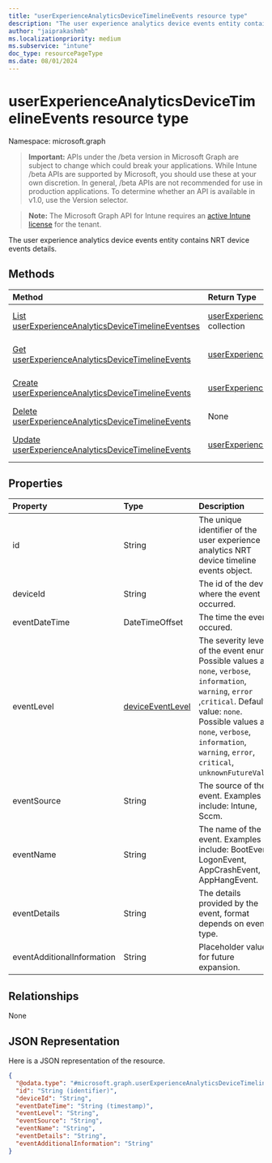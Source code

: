 ```yaml
---
title: "userExperienceAnalyticsDeviceTimelineEvents resource type"
description: "The user experience analytics device events entity contains NRT device events details."
author: "jaiprakashmb"
ms.localizationpriority: medium
ms.subservice: "intune"
doc_type: resourcePageType
ms.date: 08/01/2024
---
```


# userExperienceAnalyticsDeviceTimelineEvents resource type

Namespace: microsoft.graph

> **Important:** APIs under the /beta version in Microsoft Graph are subject to change which could break your applications. While Intune /beta APIs are supported by Microsoft, you should use these at your own discretion. In general, /beta APIs are not recommended for use in production applications. To determine whether an API is available in v1.0, use the Version selector.

> **Note:** The Microsoft Graph API for Intune requires an [active Intune license](https://go.microsoft.com/fwlink/?linkid=839381) for the tenant.

The user experience analytics device events entity contains NRT device events details.

## Methods
|Method|Return Type|Description|
|:---|:---|:---|
|[List userExperienceAnalyticsDeviceTimelineEventses](../api/intune-devices-userexperienceanalyticsdevicetimelineevents-list.md)|[userExperienceAnalyticsDeviceTimelineEvents](../resources/intune-devices-userexperienceanalyticsdevicetimelineevents.md) collection|List properties and relationships of the [userExperienceAnalyticsDeviceTimelineEvents](../resources/intune-devices-userexperienceanalyticsdevicetimelineevents.md) objects.|
|[Get userExperienceAnalyticsDeviceTimelineEvents](../api/intune-devices-userexperienceanalyticsdevicetimelineevents-get.md)|[userExperienceAnalyticsDeviceTimelineEvents](../resources/intune-devices-userexperienceanalyticsdevicetimelineevents.md)|Read properties and relationships of the [userExperienceAnalyticsDeviceTimelineEvents](../resources/intune-devices-userexperienceanalyticsdevicetimelineevents.md) object.|
|[Create userExperienceAnalyticsDeviceTimelineEvents](../api/intune-devices-userexperienceanalyticsdevicetimelineevents-create.md)|[userExperienceAnalyticsDeviceTimelineEvents](../resources/intune-devices-userexperienceanalyticsdevicetimelineevents.md)|Create a new [userExperienceAnalyticsDeviceTimelineEvents](../resources/intune-devices-userexperienceanalyticsdevicetimelineevents.md) object.|
|[Delete userExperienceAnalyticsDeviceTimelineEvents](../api/intune-devices-userexperienceanalyticsdevicetimelineevents-delete.md)|None|Deletes a [userExperienceAnalyticsDeviceTimelineEvents](../resources/intune-devices-userexperienceanalyticsdevicetimelineevents.md).|
|[Update userExperienceAnalyticsDeviceTimelineEvents](../api/intune-devices-userexperienceanalyticsdevicetimelineevents-update.md)|[userExperienceAnalyticsDeviceTimelineEvents](../resources/intune-devices-userexperienceanalyticsdevicetimelineevents.md)|Update the properties of a [userExperienceAnalyticsDeviceTimelineEvents](../resources/intune-devices-userexperienceanalyticsdevicetimelineevents.md) object.|

## Properties
|Property|Type|Description|
|:---|:---|:---|
|id|String|The unique identifier of the user experience analytics NRT device timeline events object.|
|deviceId|String|The id of the device where the event occurred.|
|eventDateTime|DateTimeOffset|The time the event occured.|
|eventLevel|[deviceEventLevel](../resources/intune-devices-deviceeventlevel.md)|The severity level of the event enum. Possible values are: `none`, `verbose`, `information`, `warning`, `error` ,`critical`. Default value: `none`. Possible values are: `none`, `verbose`, `information`, `warning`, `error`, `critical`, `unknownFutureValue`.|
|eventSource|String|The source of the event. Examples include: Intune, Sccm.|
|eventName|String|The name of the event. Examples include: BootEvent, LogonEvent, AppCrashEvent, AppHangEvent.|
|eventDetails|String|The details provided by the event, format depends on event type.|
|eventAdditionalInformation|String|Placeholder value for future expansion.|

## Relationships
None

## JSON Representation
Here is a JSON representation of the resource.
<!-- {
  "blockType": "resource",
  "keyProperty": "id",
  "@odata.type": "microsoft.graph.userExperienceAnalyticsDeviceTimelineEvents"
}
-->
``` json
{
  "@odata.type": "#microsoft.graph.userExperienceAnalyticsDeviceTimelineEvents",
  "id": "String (identifier)",
  "deviceId": "String",
  "eventDateTime": "String (timestamp)",
  "eventLevel": "String",
  "eventSource": "String",
  "eventName": "String",
  "eventDetails": "String",
  "eventAdditionalInformation": "String"
}
```
